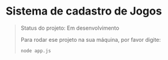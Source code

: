 <h1>Sistema de cadastro de Jogos</h1>

> Status do projeto: Em desenvolvimento
>
> Para rodar ese projeto na sua máquina, por favor digite:
>
> ```
> node app.js
> ```  	
